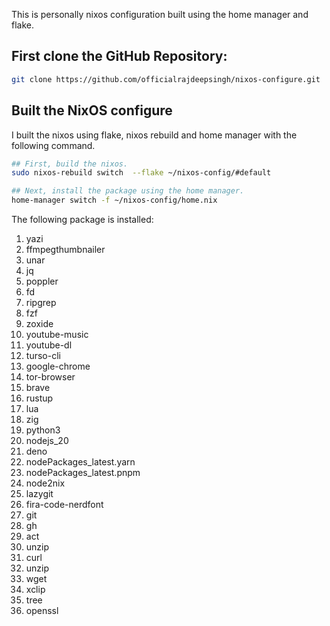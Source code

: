 This is personally nixos configuration built using the home manager and flake.

## First clone the GitHub Repository:

```bash
git clone https://github.com/officialrajdeepsingh/nixos-configure.git
```

## Built the NixOS configure

I built the nixos using flake, nixos rebuild and home manager with the following command.

```bash
## First, build the nixos.
sudo nixos-rebuild switch  --flake ~/nixos-config/#default

## Next, install the package using the home manager.
home-manager switch -f ~/nixos-config/home.nix
```

The following package is installed:

1. yazi
2. ffmpegthumbnailer
3. unar
4. jq
5. poppler
6. fd
7. ripgrep
8. fzf
9. zoxide
10. youtube-music
11. youtube-dl
12. turso-cli
13. google-chrome
14. tor-browser
15. brave
16. rustup
17. lua
18. zig
19. python3
20. nodejs_20
21. deno
22. nodePackages_latest.yarn
23. nodePackages_latest.pnpm
24. node2nix
25. lazygit
26. fira-code-nerdfont
27. git
28. gh
29. act
30. unzip
31. curl
32. unzip
33. wget
34. xclip
35. tree
36. openssl
